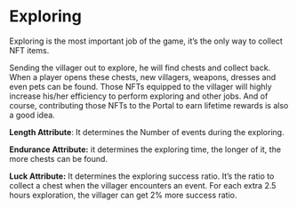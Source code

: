 # Exploring

Exploring is the most important job of the game, it’s the only way to collect NFT items.

Sending the villager out to explore, he will find chests and collect back. When a player opens these chests, new villagers, weapons, dresses and even pets can be found. Those NFTs equipped to the villager will highly increase his/her efficiency to perform exploring and other jobs. And of course, contributing those NFTs to the Portal to earn lifetime rewards is also a good idea.

**Length Attribute**: It determines the Number of events during the exploring.

**Endurance Attribute:** it determines the exploring time, the longer of it, the more chests can be found.

**Luck Attribute:** It determines the exploring success ratio. It’s the ratio to collect a chest when the villager encounters an event. For each extra 2.5 hours exploration, the villager can get 2% more success ratio.
